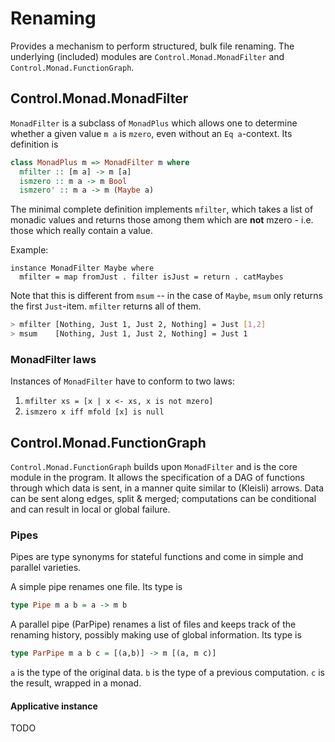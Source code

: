 Renaming
=======

Provides a mechanism to perform structured, bulk file renaming. The underlying (included) modules are `Control.Monad.MonadFilter` and `Control.Monad.FunctionGraph`.

Control.Monad.MonadFilter
-------------------------

`MonadFilter` is a subclass of `MonadPlus` which allows one to determine whether a given value `m a` is `mzero`, even without an `Eq a`-context. Its definition is

```haskell
class MonadPlus m => MonadFilter m where
  mfilter :: [m a] -> m [a]
  ismzero :: m a -> m Bool
  ismzero' :: m a -> m (Maybe a)
```

The minimal complete definition implements `mfilter`, which takes a list of monadic values and returns those among them which are **not** mzero - i.e. those which really contain a value.

Example:
```
instance MonadFilter Maybe where
  mfilter = map fromJust . filter isJust = return . catMaybes
```

Note that this is different from `msum` -- in the case of `Maybe`, `msum` only returns the first `Just`-item. `mfilter` returns all of them.

```bash
> mfilter [Nothing, Just 1, Just 2, Nothing] = Just [1,2]
> msum    [Nothing, Just 1, Just 2, Nothing] = Just 1
```

### MonadFilter laws

Instances of `MonadFilter` have to conform to two laws:

1. `mfilter xs = [x | x <- xs, x is not mzero]`
2. `ismzero x iff mfold [x] is null`

Control.Monad.FunctionGraph
---------------------------

`Control.Monad.FunctionGraph` builds upon `MonadFilter` and is the core module in the program. It allows the specification of a DAG of functions through which data is sent, in a manner quite similar to (Kleisli) arrows. Data can be sent along edges, split & merged; computations can be conditional and can result in local or global failure.

### Pipes

Pipes are type synonyms for stateful functions and come in simple and parallel varieties.

A simple pipe renames one file. Its type is
```haskell
type Pipe m a b = a -> m b
```

A parallel pipe (ParPipe) renames a list of files and keeps track of the renaming history, possibly making use of global information. Its type is
```haskell
type ParPipe m a b c = [(a,b)] -> m [(a, m c)]
```

`a` is the type of the original data. `b` is the type of a previous computation. `c` is the result, wrapped in a monad.

#### Applicative instance

TODO
